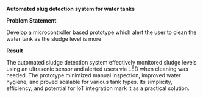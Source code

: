 **Automated slug detection system for water tanks**

**Problem Statement**

Develop a microcontroller based prototype which alert
the user to clean the water tank as the sludge level is
more

**Result**

The automated sludge detection system effectively monitored sludge levels using an ultrasonic sensor and alerted users via LED when cleaning was needed. The prototype minimized manual inspection, improved water hygiene, and proved scalable for various tank types. Its simplicity, efficiency, and potential for IoT integration mark it as a practical solution.
